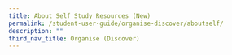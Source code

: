 ```yaml
---
title: About Self Study Resources (New)
permalink: /student-user-guide/organise-discover/aboutself/
description: ""
third_nav_title: Organise (Discover)
---
```


